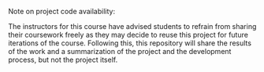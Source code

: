Note on project code availability: 

The instructors for this course have advised students to refrain from sharing their coursework freely as they may decide to reuse this project for future iterations of the course. Following this, this repository will share the results of the work and a summarization of the project and the development process, but not the project itself. 

